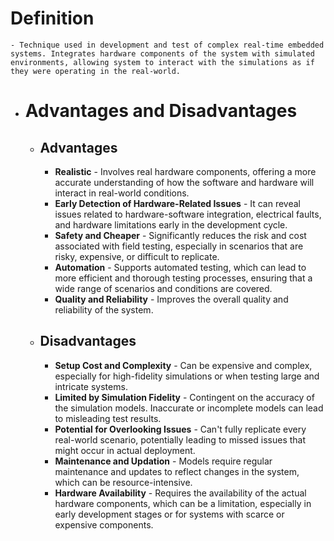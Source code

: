 # Definition
	- Technique used in development and test of complex real-time embedded systems. Integrates hardware components of the system with simulated environments, allowing system to interact with the simulations as if they were operating in the real-world.
- # Advantages and Disadvantages
	- ## Advantages
		- **Realistic** - Involves real hardware components, offering a more accurate understanding of how the software and hardware will interact in real-world conditions.
		- **Early Detection of Hardware-Related Issues** - It can reveal issues related to hardware-software integration, electrical faults, and hardware limitations early in the development cycle.
		- **Safety and Cheaper** - Significantly reduces the risk and cost associated with field testing, especially in scenarios that are risky, expensive, or difficult to replicate.
		- **Automation** - Supports automated testing, which can lead to more efficient and thorough testing processes, ensuring that a wide range of scenarios and conditions are covered.
		- **Quality and Reliability** - Improves the overall quality and reliability of the system.
	- ## Disadvantages
		- **Setup Cost and Complexity** - Can be expensive and complex, especially for high-fidelity simulations or when testing large and intricate systems.
		- **Limited by Simulation Fidelity** - Contingent on the accuracy of the simulation models. Inaccurate or incomplete models can lead to misleading test results.
		- **Potential for Overlooking Issues** - Can't fully replicate every real-world scenario, potentially leading to missed issues that might occur in actual deployment.
		- **Maintenance and Updation** - Models require regular maintenance and updates to reflect changes in the system, which can be resource-intensive.
		- **Hardware Availability** - Requires the availability of the actual hardware components, which can be a limitation, especially in early development stages or for systems with scarce or expensive components.